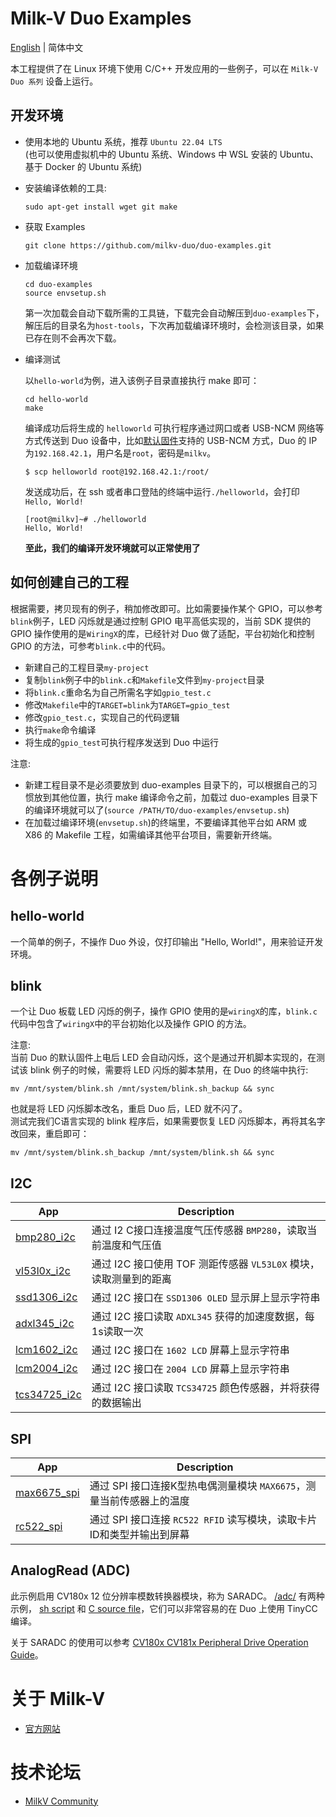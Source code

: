 
# Milk-V Duo Examples
[English](./README.md) | 简体中文

本工程提供了在 Linux 环境下使用 C/C++ 开发应用的一些例子，可以在 `Milk-V Duo 系列` 设备上运行。

## 开发环境

- 使用本地的 Ubuntu 系统，推荐 `Ubuntu 22.04 LTS`
  <br>
  (也可以使用虚拟机中的 Ubuntu 系统、Windows 中 WSL 安装的 Ubuntu、基于 Docker 的 Ubuntu 系统)

- 安装编译依赖的工具:
  ```
  sudo apt-get install wget git make
  ```

- 获取 Examples
  ```
  git clone https://github.com/milkv-duo/duo-examples.git
  ```

- 加载编译环境
  ```
  cd duo-examples
  source envsetup.sh
  ```
  第一次加载会自动下载所需的工具链，下载完会自动解压到`duo-examples`下，解压后的目录名为`host-tools`，下次再加载编译环境时，会检测该目录，如果已存在则不会再次下载。

- 编译测试

  以`hello-world`为例，进入该例子目录直接执行 make 即可：
  ```
  cd hello-world
  make
  ```
  编译成功后将生成的 `helloworld` 可执行程序通过网口或者 USB-NCM 网络等方式传送到 Duo 设备中，比如[默认固件](https://github.com/milkv-duo/duo-buildroot-sdk/releases)支持的 USB-NCM 方式，Duo 的 IP 为`192.168.42.1`，用户名是`root`，密码是`milkv`。
  ```
  $ scp helloworld root@192.168.42.1:/root/
  ```
  发送成功后，在 ssh 或者串口登陆的终端中运行`./helloworld`，会打印`Hello, World!`
  ```
  [root@milkv]~# ./helloworld
  Hello, World!
  ```
  **至此，我们的编译开发环境就可以正常使用了**

## 如何创建自己的工程

根据需要，拷贝现有的例子，稍加修改即可。比如需要操作某个 GPIO，可以参考`blink`例子，LED 闪烁就是通过控制 GPIO 电平高低实现的，当前 SDK 提供的 GPIO 操作使用的是`WiringX`的库，已经针对 Duo 做了适配，平台初始化和控制 GPIO 的方法，可参考`blink.c`中的代码。

- 新建自己的工程目录`my-project`
- 复制`blink`例子中的`blink.c`和`Makefile`文件到`my-project`目录
- 将`blink.c`重命名为自己所需名字如`gpio_test.c`
- 修改`Makefile`中的`TARGET=blink`为`TARGET=gpio_test`
- 修改`gpio_test.c`，实现自己的代码逻辑
- 执行`make`命令编译
- 将生成的`gpio_test`可执行程序发送到 Duo 中运行

注意:
- 新建工程目录不是必须要放到 duo-examples 目录下的，可以根据自己的习惯放到其他位置，执行 make 编译命令之前，加载过 duo-examples 目录下的编译环境就可以了(`source /PATH/TO/duo-examples/envsetup.sh`)
- 在加载过编译环境(`envsetup.sh`)的终端里，不要编译其他平台如 ARM 或 X86 的 Makefile 工程，如需编译其他平台项目，需要新开终端。

# 各例子说明

## hello-world

一个简单的例子，不操作 Duo 外设，仅打印输出 "Hello, World!"，用来验证开发环境。

## blink

一个让 Duo 板载 LED 闪烁的例子，操作 GPIO 使用的是`wiringX`的库，`blink.c`代码中包含了`wiringX`中的平台初始化以及操作 GPIO 的方法。

注意:
<br>
当前 Duo 的默认固件上电后 LED 会自动闪烁，这个是通过开机脚本实现的，在测试该 blink 例子的时候，需要将 LED 闪烁的脚本禁用，在 Duo 的终端中执行:
```
mv /mnt/system/blink.sh /mnt/system/blink.sh_backup && sync
```
也就是将 LED 闪烁脚本改名，重启 Duo 后，LED 就不闪了。
<br>
测试完我们C语言实现的 blink 程序后，如果需要恢复 LED 闪烁脚本，再将其名字改回来，重启即可：
```
mv /mnt/system/blink.sh_backup /mnt/system/blink.sh && sync
```

## I2C

App|Description
---|---
[bmp280_i2c](i2c/bmp280_i2c) | 通过 I2 C接口连接温度气压传感器 `BMP280`，读取当前温度和气压值
[vl53l0x_i2c](i2c/vl53l0x_i2c) | 通过 I2C 接口使用 TOF 测距传感器 `VL53L0X` 模块，读取测量到的距离
[ssd1306_i2c](i2c/ssd1306_i2c) | 通过 I2C 接口在 `SSD1306 OLED` 显示屏上显示字符串
[adxl345_i2c](i2c/adxl345_i2c) | 通过 I2C 接口读取 `ADXL345` 获得的加速度数据，每1s读取一次
[lcm1602_i2c](i2c/lcm1602_i2c) | 通过 I2C 接口在 `1602 LCD` 屏幕上显示字符串
[lcm2004_i2c](i2c/lcm2004_i2c) | 通过 I2C 接口在 `2004 LCD` 屏幕上显示字符串
[tcs34725_i2c](i2c/tcs34725_i2c) | 通过 I2C 接口读取 `TCS34725` 颜色传感器，并将获得的数据输出

## SPI

App|Description
---|---
[max6675_spi](spi/max6675_spi) | 通过 SPI 接口连接K型热电偶测量模块 `MAX6675`，测量当前传感器上的温度
[rc522_spi](spi/rc522_spi) | 通过 SPI 接口连接 `RC522 RFID` 读写模块，读取卡片ID和类型并输出到屏幕

## AnalogRead (ADC)

此示例启用 CV180x 12 位分辨率模数转换器模块，称为 SARADC。 [/adc/](/adc) 有两种示例， [sh script](adc/adcRead.sh) 和 [C source file](adc/adcRead.c)，它们可以非常容易的在 Duo 上使用 TinyCC 编译。

关于 SARADC 的使用可以参考 [CV180x CV181x Peripheral Drive Operation Guide](adc/PeripheralDriverOperationGuide_en.pdf)。

# 关于 Milk-V

- [官方网站](https://milkv.io/)

# 技术论坛

- [MilkV Community](https://community.milkv.io/)

